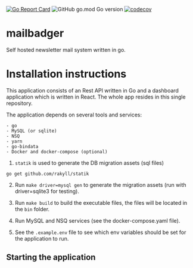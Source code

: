 [![Go Report Card](https://goreportcard.com/badge/github.com/mailbadger/app)](https://goreportcard.com/report/github.com/mailbadger/app)
![GitHub go.mod Go version](https://img.shields.io/github/go-mod/go-version/mailbadger/app)
[![codecov](https://codecov.io/gh/mailbadger/app/branch/master/graph/badge.svg)](https://codecov.io/gh/mailbadger/app)

# mailbadger

Self hosted newsletter mail system written in go.

# Installation instructions

This application consists of an Rest API written in Go and a dashboard application which is written in React. The whole app resides in this single repository.

The application depends on several tools and services:
    
    - go
    - MySQL (or sqlite)
    - NSQ
    - yarn
    - go-bindata
    - Docker and docker-compose (optional)

1. `statik` is used to generate the DB migration assets (sql files)

```
go get github.com/rakyll/statik
```

2. Run `make driver=mysql gen` to generate the migration assets (run with driver=sqlite3 for testing).

3. Run `make build` to build the executable files, the files will be located in the `bin` folder.

4. Run MySQL and NSQ services (see the docker-compose.yaml file).

5. See the `.example.env` file to see which env variables should be set for the application to run.

## Starting the application